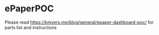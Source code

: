 # ePaperPOC
Please read https://kmyers.me/blog/general/epaper-dashboard-poc/ for parts list and instructions

